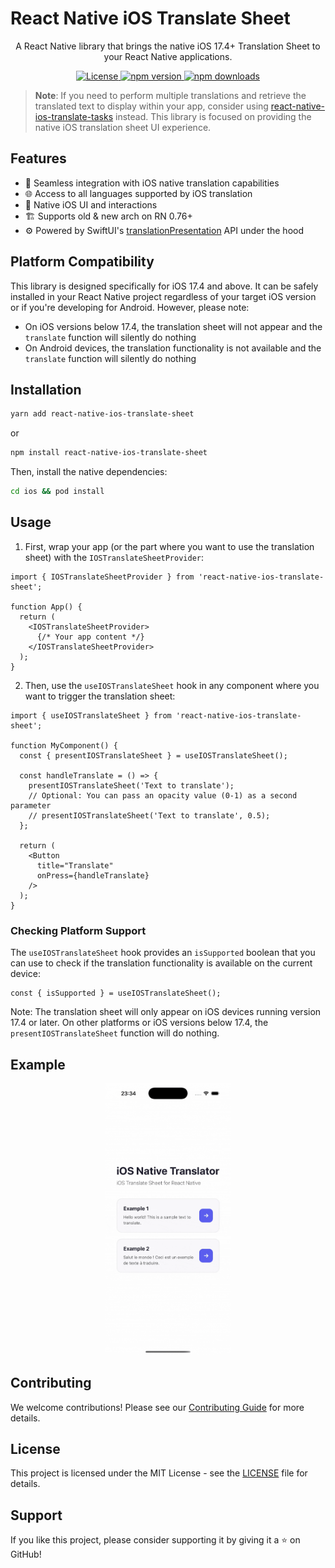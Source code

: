 # React Native iOS Translate Sheet

<p align="center">
  A React Native library that brings the native iOS 17.4+ Translation Sheet to your React Native applications.
</p>

<p align="center">
  <a href="https://github.com/huextrat/react-native-ios-translate-sheet/blob/main/LICENSE">
    <img alt="License" src="https://img.shields.io/badge/license-MIT-blue.svg?style=for-the-badge" />
  </a>
  <a href="https://www.npmjs.com/package/react-native-ios-translate-sheet">
    <img alt="npm version" src="https://img.shields.io/npm/v/react-native-ios-translate-sheet.svg?style=for-the-badge" />
  </a>
  <a href="https://www.npmjs.com/package/react-native-ios-translate-sheet">
    <img alt="npm downloads" src="https://img.shields.io/npm/dm/react-native-ios-translate-sheet.svg?style=for-the-badge" />
  </a>
</p>

> **Note**: If you need to perform multiple translations and retrieve the translated text to display within your app, consider using [react-native-ios-translate-tasks](https://github.com/huextrat/react-native-ios-translate-tasks) instead. This library is focused on providing the native iOS translation sheet UI experience.

## Features

- 🔄 Seamless integration with iOS native translation capabilities
- 🌐 Access to all languages supported by iOS translation
- 📱 Native iOS UI and interactions
- 🏗️ Supports old & new arch on RN 0.76+
- ⚙️ Powered by SwiftUI's [translationPresentation](https://developer.apple.com/documentation/swiftui/view/translationpresentation(ispresented:text:attachmentanchor:arrowedge:replacementaction:)) API under the hood

## Platform Compatibility

This library is designed specifically for iOS 17.4 and above. It can be safely installed in your React Native project regardless of your target iOS version or if you're developing for Android. However, please note:

- On iOS versions below 17.4, the translation sheet will not appear and the `translate` function will silently do nothing
- On Android devices, the translation functionality is not available and the `translate` function will silently do nothing

## Installation

```sh
yarn add react-native-ios-translate-sheet
```
or
```sh
npm install react-native-ios-translate-sheet
```

Then, install the native dependencies:

```sh
cd ios && pod install
```

## Usage

1. First, wrap your app (or the part where you want to use the translation sheet) with the `IOSTranslateSheetProvider`:

```tsx
import { IOSTranslateSheetProvider } from 'react-native-ios-translate-sheet';

function App() {
  return (
    <IOSTranslateSheetProvider>
      {/* Your app content */}
    </IOSTranslateSheetProvider>
  );
}
```

2. Then, use the `useIOSTranslateSheet` hook in any component where you want to trigger the translation sheet:

```tsx
import { useIOSTranslateSheet } from 'react-native-ios-translate-sheet';

function MyComponent() {
  const { presentIOSTranslateSheet } = useIOSTranslateSheet();

  const handleTranslate = () => {
    presentIOSTranslateSheet('Text to translate');
    // Optional: You can pass an opacity value (0-1) as a second parameter
    // presentIOSTranslateSheet('Text to translate', 0.5);
  };

  return (
    <Button 
      title="Translate" 
      onPress={handleTranslate} 
    />
  );
}
```

### Checking Platform Support

The `useIOSTranslateSheet` hook provides an `isSupported` boolean that you can use to check if the translation functionality is available on the current device:

```tsx
const { isSupported } = useIOSTranslateSheet();
```

Note: The translation sheet will only appear on iOS devices running version 17.4 or later. On other platforms or iOS versions below 17.4, the `presentIOSTranslateSheet` function will do nothing.

## Example

<center>
<img src="./resources/demo.gif" width="200">
</center>

## Contributing

We welcome contributions! Please see our [Contributing Guide](CONTRIBUTING.md) for more details.

## License

This project is licensed under the MIT License - see the [LICENSE](LICENSE) file for details.

## Support

If you like this project, please consider supporting it by giving it a ⭐️ on GitHub!

